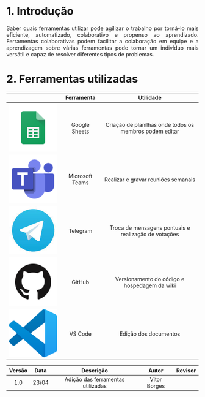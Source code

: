 # 1. Introdução

<p align = "justify">
Saber quais ferramentas utilizar pode agilizar o trabalho por torná-lo mais eficiente, automatizado, colaborativo e propenso ao aprendizado. Ferramentas colaborativas podem facilitar a colaboração em equipe e a aprendizagem sobre várias ferramentas pode tornar um indivíduo mais versátil e capaz de resolver diferentes tipos de problemas.
</p>

# 2. Ferramentas utilizadas

|                                            | Ferramenta      | Utilidade                                               |
|:------------------------------------------:|:---------------:|:-------------------------------------------------------:|
|![Logo Google Sheets](../assets/sheets.png) | Google Sheets   | Criação de planilhas onde todos os membros podem editar |
|![Logo Microsoft Teams](../assets/teams.png)| Microsoft Teams | Realizar e gravar reuniões semanais                     |
|![Logo Telegram](../assets/telegram.jpg)    | Telegram        | Troca de mensagens pontuais e realização de votações    |
|![Logo GitHub](../assets/github.png)        | GitHub          | Versionamento do código e hospedagem da wiki            |
|![Logo VS Code](../assets/vscode.png)       | VS Code         | Edição dos documentos                                   |

| Versão | Data  |            Descrição              |     Autor      |    Revisor    |
|:------:|:-----:|:---------------------------------:|:--------------:|:-------------:|
|  1.0   | 23/04 | Adição das ferramentas utilizadas | Vitor Borges   |               |